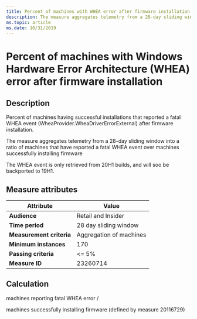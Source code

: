 ```yaml
---
title: Percent of machines with WHEA error after firmware installation
description: The measure aggregates telemetry from a 28-day sliding window into a ratio of machines that have reported a fatal WHEA event over machines successfully installing firmware
ms.topic: article
ms.date: 10/31/2019
---
```

 
# Percent of machines with Windows Hardware Error Architecture (WHEA) error after firmware installation

## Description

Percent of machines having successful installations that reported a fatal WHEA event (WheaProvider.WheaDriverErrorExternal) after firmware installation.

The measure aggregates telemetry from a 28-day sliding window into a ratio of machines that have reported a fatal WHEA event over machines successfully installing firmware

The WHEA event is only retrieved from 20H1 builds, and will soo be backported to 19H1.

## Measure attributes

|Attribute|Value|
|----|----|
|**Audience**|Retail and Insider|
|**Time period**|28 day sliding window|
|**Measurement criteria**|Aggregation of machines|
|**Minimum instances**|170|
|**Passing criteria**|<= 5%|
|**Measure ID**|23260714|

## Calculation

machines reporting fatal WHEA error /

machines successfully installing firmware (defined by measure 20116729)

